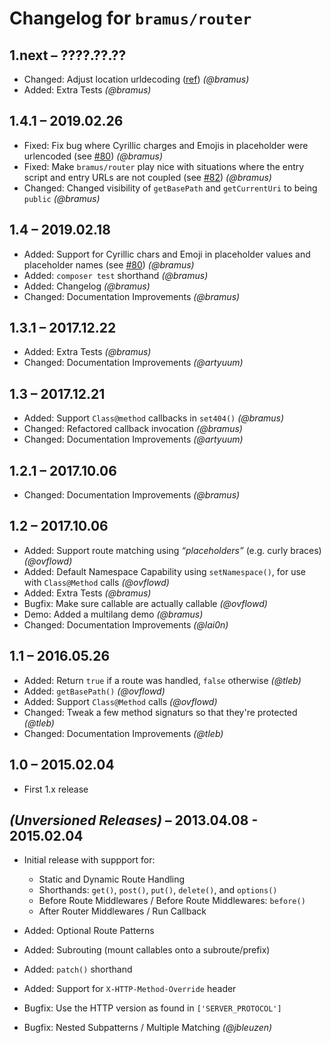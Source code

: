 # Changelog for `bramus/router`

## 1.next – ????.??.??

- Changed: Adjust location urldecoding ([ref](https://github.com/bramus/router/commit/8692190532db269882f83d27cea95d4f22a50da2#commitcomment-32492636)) _(@bramus)_
- Added: Extra Tests _(@bramus)_

## 1.4.1 – 2019.02.26

- Fixed: Fix bug where Cyrillic charges and Emojis in placeholder were urlencoded (see [#80](https://github.com/bramus/router/issues/80#issuecomment-467154490)) _(@bramus)_
- Fixed: Make `bramus/router` play nice with situations where the entry script and entry URLs are not coupled (see [#82](https://github.com/bramus/router/issues/82#issuecomment-466956078)) _(@bramus)_
- Changed: Changed visibility of `getBasePath` and `getCurrentUri` to being `public` _(@bramus)_

## 1.4 – 2019.02.18

- Added: Support for Cyrillic chars and Emoji in placeholder values and placeholder names (see [#80](https://github.com/bramus/router/issues/80)) _(@bramus)_
- Added: `composer test` shorthand _(@bramus)_
- Added: Changelog _(@bramus)_
- Changed: Documentation Improvements _(@bramus)_

## 1.3.1 – 2017.12.22

- Added: Extra Tests _(@bramus)_
- Changed: Documentation Improvements _(@artyuum)_

## 1.3 – 2017.12.21

- Added: Support `Class@method` callbacks in `set404()` _(@bramus)_
- Changed: Refactored callback invocation _(@bramus)_
- Changed: Documentation Improvements _(@artyuum)_

## 1.2.1 – 2017.10.06

- Changed: Documentation Improvements _(@bramus)_

## 1.2 – 2017.10.06

- Added: Support route matching using _“placeholders”_ (e.g. curly braces) _(@ovflowd)_
- Added: Default Namespace Capability using `setNamespace()`, for use with `Class@Method` calls _(@ovflowd)_
- Added: Extra Tests _(@bramus)_
- Bugfix: Make sure callable are actually callable _(@ovflowd)_
- Demo: Added a multilang demo _(@bramus)_
- Changed: Documentation Improvements _(@lai0n)_

## 1.1 – 2016.05.26

- Added: Return `true` if a route was handled, `false` otherwise _(@tleb)_
- Added: `getBasePath()` _(@ovflowd)_
- Added: Support `Class@Method` calls _(@ovflowd)_
- Changed: Tweak a few method signaturs so that they're protected _(@tleb)_
- Changed: Documentation Improvements _(@tleb)_

## 1.0 – 2015.02.04

- First 1.x release

## _(Unversioned Releases)_ – 2013.04.08 - 2015.02.04

- Initial release with suppport for:
	- Static and Dynamic Route Handling
	- Shorthands: `get()`, `post()`, `put()`, `delete()`, and `options()`
	- Before Route Middlewares / Before Route Middlewares: `before()`
	- After Router Middlewares / Run Callback

- Added: Optional Route Patterns
- Added: Subrouting (mount callables onto a subroute/prefix)
- Added: `patch()` shorthand
- Added: Support for `X-HTTP-Method-Override` header
- Bugfix: Use the HTTP version as found in `['SERVER_PROTOCOL']`
- Bugfix: Nested Subpatterns / Multiple Matching _(@jbleuzen)_